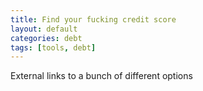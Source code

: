 ```yaml
---
title: Find your fucking credit score
layout: default
categories: debt
tags: [tools, debt]
---
```

External links to a bunch of different options
